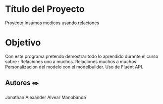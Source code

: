 # Título del Proyecto
Proyecto Insumos medicos usando relaciones 

# Objetivo
Con este programa pretendo demostrar todo lo aprendido durante el curso sobre :
Relaciones uno a muchos.
Relaciones muchos a muchos.
Personalización del modelo con el modelbuilder.
Uso de Fluent API.

## Autores ✒️
Jonathan Alexander Alvear Manobanda
